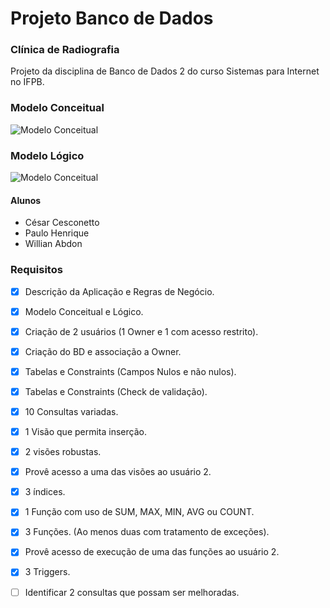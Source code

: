 # Projeto Banco de Dados
### Clínica de Radiografia
Projeto da disciplina de Banco de Dados 2 do curso Sistemas para Internet no IFPB.

### Modelo Conceitual
![Modelo Conceitual](https://github.com/willabdon/ProjetoClinicaBD2/blob/master/imagens/Conceitual.png?raw=true)

### Modelo Lógico
![Modelo Conceitual](https://github.com/willabdon/ProjetoClinicaBD2/blob/master/imagens/Lógico.png?raw=true)

#### Alunos
- César Cesconetto
- Paulo Henrique
- Willian Abdon

### Requisitos

- [x] Descrição da Aplicação e Regras de Negócio.
- [x] Modelo Conceitual e Lógico.
- [x] Criação de 2 usuários (1 Owner e 1 com acesso restrito).
- [x] Criação do BD e associação a Owner.
- [x] Tabelas e Constraints (Campos Nulos e não nulos).
- [x] Tabelas e Constraints (Check de validação).
- [x] 10 Consultas variadas.
- [x] 1 Visão que permita inserção.
- [x] 2 visões robustas.
- [x] Provê acesso a uma das visões ao usuário 2.
- [x] 3 índices.
- [x] 1 Função com uso de SUM, MAX, MIN, AVG ou COUNT.
- [x] 3 Funções. (Ao menos duas com tratamento de exceções).
- [x] Provê acesso de execução de uma das funções ao usuário 2.
- [x] 3 Triggers.
- [ ] Identificar 2 consultas que possam ser melhoradas.




